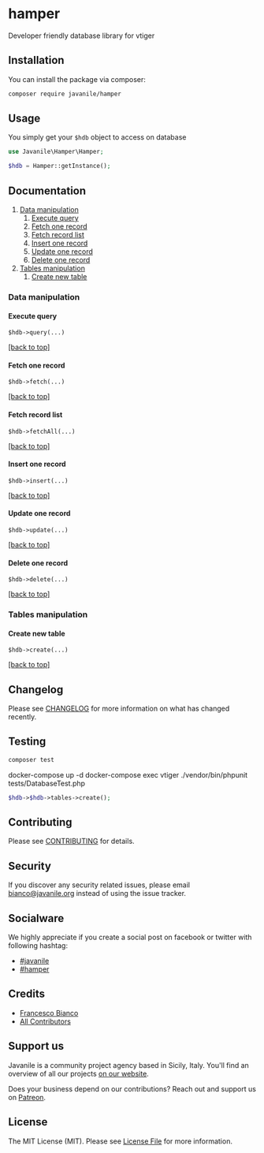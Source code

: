 # hamper

Developer friendly database library for vtiger

## Installation

You can install the package via composer:

```bash
composer require javanile/hamper
```

## Usage

You simply get your `$hdb` object to access on database

```php
use Javanile\Hamper\Hamper;

$hdb = Hamper::getInstance();
```

## Documentation

1. [Data manipulation](#Data-manipulation)
    1. [Execute query](#Execute-query)
    1. [Fetch one record](#Fetch-one-record)
    1. [Fetch record list](#Fetch-record-list)
    1. [Insert one record](#Insert-one-record)
    1. [Update one record](#Update-one-record)
    1. [Delete one record](#Delete-one-record)
1. [Tables manipulation](#Tables-manipulation)
    1. [Create new table](#Create-new-table)


### Data manipulation
#### Execute query

`$hdb->query(...)`



[[back to top]](#Documentation)

#### Fetch one record

`$hdb->fetch(...)`



[[back to top]](#Documentation)

#### Fetch record list

`$hdb->fetchAll(...)`



[[back to top]](#Documentation)

#### Insert one record

`$hdb->insert(...)`



[[back to top]](#Documentation)

#### Update one record

`$hdb->update(...)`



[[back to top]](#Documentation)

#### Delete one record

`$hdb->delete(...)`



[[back to top]](#Documentation)

### Tables manipulation
#### Create new table

`$hdb->create(...)`



[[back to top]](#Documentation)



## Changelog

Please see [CHANGELOG](CHANGELOG.md) for more information on what has changed recently.

## Testing

``` bash
composer test
```

docker-compose up -d
docker-compose exec vtiger ./vendor/bin/phpunit tests/DatabaseTest.php

```php
$hdb->$hdb->tables->create();
```

## Contributing

Please see [CONTRIBUTING](CONTRIBUTING.md) for details.

## Security

If you discover any security related issues, please email bianco@javanile.org instead of using the issue tracker.

## Socialware

We highly appreciate if you create a social post on facebook or twitter with following hashtag:

- [#javanile](#Socialware)
- [#hamper](#Socialware)

## Credits

- [Francesco Bianco](https://github.com/francescobianco)
- [All Contributors](../../contributors) 

## Support us

Javanile is a community project agency based in Sicily, Italy. 
You'll find an overview of all our projects [on our website](https://www.javanile.org).

Does your business depend on our contributions? Reach out and support us on [Patreon](https://www.patreon.com/javanile). 

## License

The MIT License (MIT). Please see [License File](LICENSE.md) for more information.
